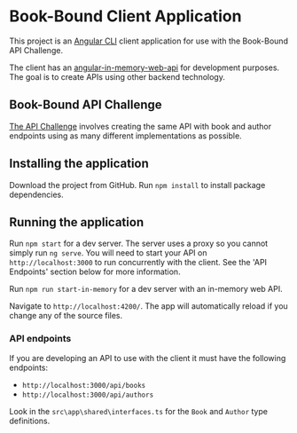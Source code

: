 # Book-Bound Client Application

This project is an [Angular CLI](https://angular.io) client application for use with the Book-Bound API Challenge.

The client has an [angular-in-memory-web-api](https://github.com/angular/in-memory-web-api) for development purposes.  The goal is to create APIs using other backend technology.

## Book-Bound API Challenge

[The API Challenge](https://idlemachinery.com/io/the-api-challenge/) involves creating the same API with book and author endpoints using as many different implementations as possible.

## Installing the application

Download the project from GitHub.  Run `npm install` to install package dependencies.

## Running the application

Run `npm start` for a dev server. The server uses a proxy so you cannot simply run `ng serve`. You will need to start your API on `http://localhost:3000` to run concurrently with the client. See the 'API Endpoints' section below for more information.

Run `npm run start-in-memory` for a dev server with an in-memory web API.

Navigate to `http://localhost:4200/`. The app will automatically reload if you change any of the source files.

### API endpoints

If you are developing an API to use with the client it must have the following endpoints:

* `http://localhost:3000/api/books`
* `http://localhost:3000/api/authors`

Look in the `src\app\shared\interfaces.ts` for the `Book` and `Author` type definitions.
